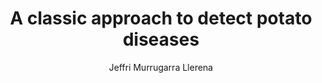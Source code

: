 ---
paperId: 44
author: Jeffri Murrugarra Llerena
publicationauthor: Murrugarra Llerena, J.
title: A classic approach to detect potato diseases
pdf: --
poster: Poster_Jeffri_Murrugarra
alt: --
type: Poster
topic: Applications
link: http://localhost:4000/papers/icml/2019/pdf/Poster_Jeffri_Murrugarra.pdf
conference: icml
year: 2019
tags: icml-2019-ab
location: California, USA
---